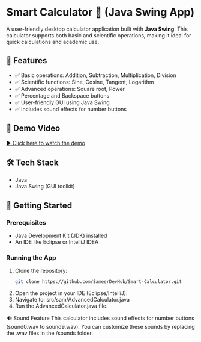 # Smart Calculator 🧮 (Java Swing App)

A user-friendly desktop calculator application built with **Java Swing**. This calculator supports both basic and scientific operations, making it ideal for quick calculations and academic use.

## 📌 Features

- ✅ Basic operations: Addition, Subtraction, Multiplication, Division
- ✅ Scientific functions: Sine, Cosine, Tangent, Logarithm
- ✅ Advanced operations: Square root, Power
- ✅ Percentage and Backspace buttons
- ✅ User-friendly GUI using Java Swing
- ✅ Includes sound effects for number buttons


## 🎥 Demo Video

[▶️ Click here to watch the demo](https://github.com/SameerDevHub/Smart-Calculator/blob/main/src/Demo/demo.mp4?raw=true)


## 🛠️ Tech Stack

- Java
- Java Swing (GUI toolkit)

## 🚀 Getting Started

### Prerequisites

- Java Development Kit (JDK) installed
- An IDE like Eclipse or IntelliJ IDEA

### Running the App

1. Clone the repository:
   ```bash
   git clone https://github.com/SameerDevHub/Smart-Calculator.git
2. Open the project in your IDE (Eclipse/IntelliJ).
3. Navigate to:
   src/sam/AdvancedCalculator.java
4. Run the AdvancedCalculator.java file.

🔊 Sound Feature
This calculator includes sound effects for number buttons (sound0.wav to sound9.wav). You can customize these sounds by replacing the .wav files in the /sounds folder.


